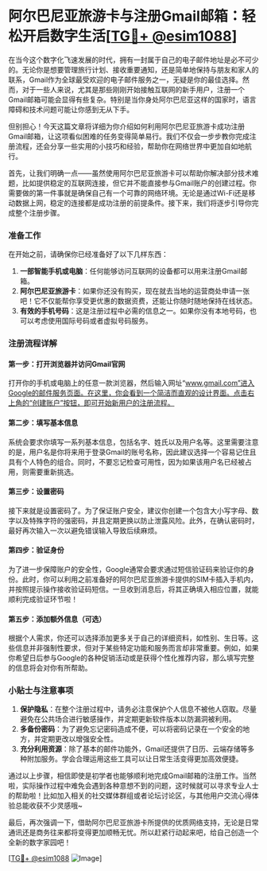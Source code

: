 # 阿尔巴尼亚旅游卡与注册Gmail邮箱：轻松开启数字生活[[TG💪+ @esim1088](https://t.me/s/esim1088)]

在当今这个数字化飞速发展的时代，拥有一封属于自己的电子邮件地址是必不可少的。无论你是想要管理旅行计划、接收重要通知，还是简单地保持与朋友和家人的联系，Gmail作为全球最受欢迎的电子邮件服务之一，无疑是你的最佳选择。然而，对于一些人来说，尤其是那些刚刚开始接触互联网的新手用户，注册一个Gmail邮箱可能会显得有些复杂。特别是当你身处阿尔巴尼亚这样的国家时，语言障碍和技术问题可能让你感到无从下手。

但别担心！今天这篇文章将详细为你介绍如何利用阿尔巴尼亚旅游卡成功注册Gmail邮箱，让这项看似困难的任务变得简单易行。我们不仅会一步步教你完成注册流程，还会分享一些实用的小技巧和经验，帮助你在网络世界中更加自如地航行。

首先，让我们明确一点——虽然使用阿尔巴尼亚旅游卡可以帮助你解决部分技术难题，比如提供稳定的互联网连接，但它并不能直接参与Gmail账户的创建过程。你需要做的第一件事就是确保自己有一个可靠的网络环境。无论是通过Wi-Fi还是移动数据上网，稳定的连接都是成功注册的前提条件。接下来，我们将逐步引导你完成整个注册步骤。

### 准备工作

在开始之前，请确保你已经准备好了以下几样东西：
1. **一部智能手机或电脑**：任何能够访问互联网的设备都可以用来注册Gmail邮箱。
2. **阿尔巴尼亚旅游卡**：如果你还没有购买，现在就去当地的运营商处申请一张吧！它不仅能帮你享受更优惠的数据资费，还能让你随时随地保持在线状态。
3. **有效的手机号码**：这是注册过程中必需的信息之一。如果你没有本地号码，也可以考虑使用国际号码或者虚拟号码服务。

### 注册流程详解

#### 第一步：打开浏览器并访问Gmail官网

打开你的手机或电脑上的任意一款浏览器，然后输入网址“www.gmail.com”进入Google的邮件服务页面。在这里，你会看到一个简洁而直观的设计界面。点击右上角的“创建账户”按钮，即可开始新用户的注册流程。

#### 第二步：填写基本信息

系统会要求你填写一系列基本信息，包括名字、姓氏以及用户名等。这里需要注意的是，用户名是你将来用于登录Gmail的账号名称，因此建议选择一个容易记住且具有个人特色的组合。同时，不要忘记检查可用性，因为如果该用户名已经被占用，则需要重新挑选。

#### 第三步：设置密码

接下来就是设置密码了。为了保证账户安全，建议你创建一个包含大小写字母、数字以及特殊字符的强密码，并且定期更换以防止泄露风险。此外，在确认密码时，最好再次输入一次以避免错误输入导致后续麻烦。

#### 第四步：验证身份

为了进一步保障账户的安全性，Google通常会要求通过短信验证码来验证你的身份。此时，你可以利用之前准备好的阿尔巴尼亚旅游卡提供的SIM卡插入手机内，并按照提示操作接收验证码短信。一旦收到消息后，将其正确填入相应位置，就能顺利完成验证环节啦！

#### 第五步：添加额外信息（可选）

根据个人需求，你还可以选择添加更多关于自己的详细资料，如性别、生日等。这些信息并非强制性要求，但对于某些特定功能和服务而言却非常重要。例如，如果你希望日后参与Google的各种促销活动或是获得个性化推荐内容，那么填写完整的信息将会对你有所帮助。

### 小贴士与注意事项

1. **保护隐私**：在整个注册过程中，请务必注意保护个人信息不被他人窃取。尽量避免在公共场合进行敏感操作，并定期更新软件版本以防漏洞被利用。
2. **多备份密码**：为了避免忘记密码造成不便，可以将密码记录在一个安全的地方，并定期更改以增强安全性。
3. **充分利用资源**：除了基本的邮件功能外，Gmail还提供了日历、云端存储等多种附加服务。学会合理运用这些工具可以让日常生活变得更加高效便捷。

通过以上步骤，相信即使是初学者也能够顺利地完成Gmail邮箱的注册工作。当然啦，实际操作过程中难免会遇到各种意想不到的问题，这时候就可以寻求专业人士的帮助啦！比如加入相关的社交媒体群组或者论坛讨论区，与其他用户交流心得体验总能收获不少灵感哦~

最后，再次强调一下，借助阿尔巴尼亚旅游卡所提供的优质网络支持，无论是日常通讯还是商务往来都将变得更加顺畅无忧。所以赶紧行动起来吧，给自己创造一个全新的数字家园吧！

[[TG💪+ @esim1088](https://t.me/s/esim1088) ![Image](https://i.postimg.cc/4NQfJmqS/Snipaste-2025-05-13-00-14-12.png)]